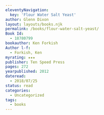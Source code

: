 ```yaml
---
eleventyNavigation:
  key: 'Flour Water Salt Yeast'
author: Glenn Dixon
layout: layouts/books.njk
permalink: /books/flour-water-salt-yeast/
Book Id:
  - 18780799
bookauthor: Ken Forkish
Author l-f:
  - Forkish, Ken
myrating: ★★★
publisher: Ten Speed Press
pages: 272
yearpublished: 2012
dateread:
  - 2018/07/25
status: read
categories:
  - Uncategorized
tags:
  - books
---
```

